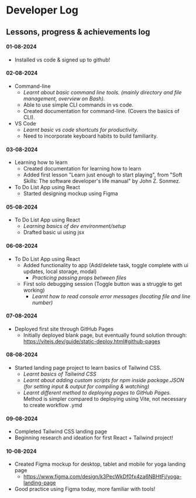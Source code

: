 
# Developer Log

## Lessons, progress & achievements log  
#### 01-08-2024
- Installed vs code & signed up to github!

#### 02-08-2024
- Command-line
    - *Learnt about basic command line tools. (mainly directory and file management, overview on Bash).* 
    - Able to use simple CLI commands in vs code.
    - Created documentation for command-line. (Covers the basics of CLI).
- VS Code
    - *Learnt basic vs code shortcuts for productivity.*
    - Need to incorporate keyboard habits to build familiarity.

#### 03-08-2024
- Learning how to learn
    - Created documentation for learning how to learn 
    - Added first lesson "Learn just enough to start playing", from "Soft Skills: The software developer's life manual" by John Z. Sonmez.
- To Do List App using React
    - Started designing mockup using Figma

#### 05-08-2024
- To Do List App using React
    - *Learning basics of dev environment/setup*
    - Drafted basic ui using jsx

#### 06-08-2024
- To Do List App using React
    - Added functionality to app (Add/delete task, toggle complete with ui updates, local storage, modal)
        - *Practicing passing props between files*
    - First solo debugging session (Toggle button was a struggle to get working)
        - *Learnt how to read console error messages (locating file and line number)*

#### 07-08-2024
- Deployed first site through GitHub Pages
    - Initially deployed blank page, but eventually found solution through:
    https://vitejs.dev/guide/static-deploy.html#github-pages  

#### 08-08-2024
- Started landing page project to learn basics of Tailwind CSS.
    - *Learnt basics of Tailwind CSS*
    - *Learnt about adding custom scripts for npm inside package.JSON (for setting input & output for compiling & watching)*
    - *Learnt different method to deploying pages to GitHub Pages.* Method is simpler compared to deploying using Vite, not necessary to create workflow .ymd

#### 09-08-2024
- Completed Tailwind CSS landing page
- Beginning research and ideation for first React + Tailwind project!

#### 10-08-2024
- Created Figma mockup for desktop, tablet and mobile for yoga landing page
    - https://www.figma.com/design/k3PecWkDf0fx4za6NBHtFj/yoga-landing-page 
- Good practice using Figma today, more familiar with tools!

    

